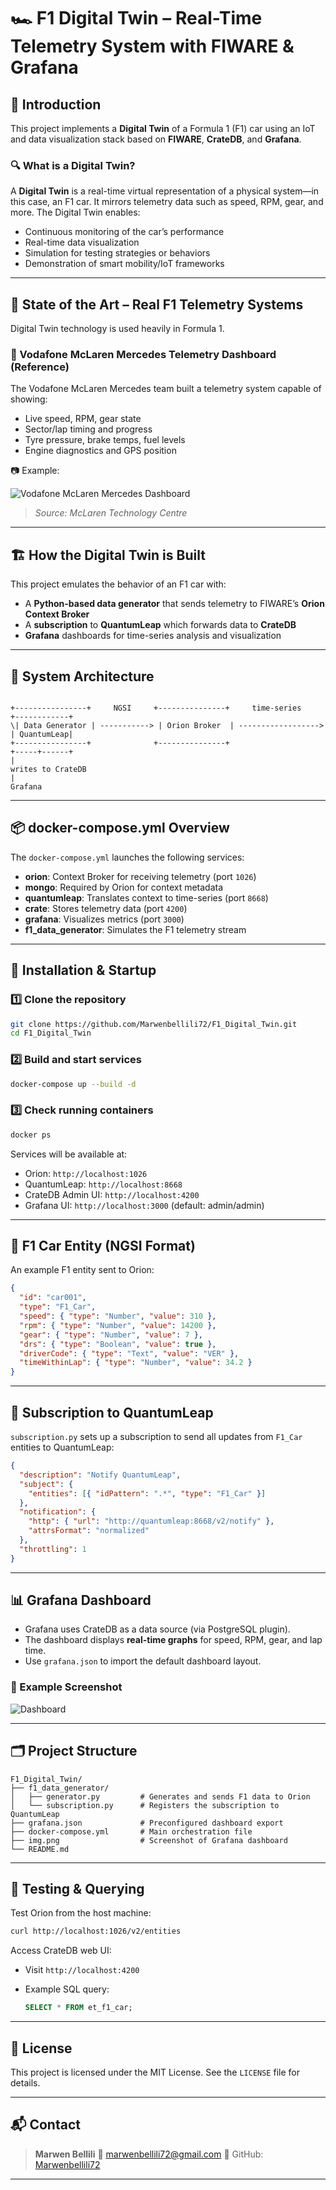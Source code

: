 # 🏎️ F1 Digital Twin – Real-Time Telemetry System with FIWARE & Grafana

## 📘 Introduction

This project implements a **Digital Twin** of a Formula 1 (F1) car using an IoT and data visualization stack based on **FIWARE**, **CrateDB**, and **Grafana**.

### 🔍 What is a Digital Twin?

A **Digital Twin** is a real-time virtual representation of a physical system—in this case, an F1 car. It mirrors telemetry data such as speed, RPM, gear, and more. The Digital Twin enables:

- Continuous monitoring of the car’s performance
- Real-time data visualization
- Simulation for testing strategies or behaviors
- Demonstration of smart mobility/IoT frameworks

---

## 🧠 State of the Art – Real F1 Telemetry Systems

Digital Twin technology is used heavily in Formula 1.

### 🏁 Vodafone McLaren Mercedes Telemetry Dashboard (Reference)

The Vodafone McLaren Mercedes team built a telemetry system capable of showing:

- Live speed, RPM, gear state
- Sector/lap timing and progress
- Tyre pressure, brake temps, fuel levels
- Engine diagnostics and GPS position

📷 Example:

![Vodafone McLaren Mercedes Dashboard](https://i.pinimg.com/originals/76/1c/49/761c49de4a7e57d64d5cbb9b15e9c80f.jpg)

> *Source: McLaren Technology Centre*

---

## 🏗️ How the Digital Twin is Built

This project emulates the behavior of an F1 car with:

- A **Python-based data generator** that sends telemetry to FIWARE’s **Orion Context Broker**
- A **subscription** to **QuantumLeap** which forwards data to **CrateDB**
- **Grafana** dashboards for time-series analysis and visualization

---

## 🧱 System Architecture

```

+----------------+     NGSI     +---------------+     time-series     +------------+
\| Data Generator | -----------> | Orion Broker  | ------------------> | QuantumLeap|
+----------------+              +---------------+                     +-----+------+
|
writes to CrateDB
|
Grafana

````

---

## 📦 docker-compose.yml Overview

The `docker-compose.yml` launches the following services:

- **orion**: Context Broker for receiving telemetry (port `1026`)
- **mongo**: Required by Orion for context metadata
- **quantumleap**: Translates context to time-series (port `8668`)
- **crate**: Stores telemetry data (port `4200`)
- **grafana**: Visualizes metrics (port `3000`)
- **f1_data_generator**: Simulates the F1 telemetry stream

---

## 🔧 Installation & Startup

### 1️⃣ Clone the repository

```bash
git clone https://github.com/Marwenbellili72/F1_Digital_Twin.git
cd F1_Digital_Twin
````

### 2️⃣ Build and start services

```bash
docker-compose up --build -d
```

### 3️⃣ Check running containers

```bash
docker ps
```

Services will be available at:

* Orion: `http://localhost:1026`
* QuantumLeap: `http://localhost:8668`
* CrateDB Admin UI: `http://localhost:4200`
* Grafana UI: `http://localhost:3000` (default: admin/admin)

---

## 🚗 F1 Car Entity (NGSI Format)

An example F1 entity sent to Orion:

```json
{
  "id": "car001",
  "type": "F1_Car",
  "speed": { "type": "Number", "value": 310 },
  "rpm": { "type": "Number", "value": 14200 },
  "gear": { "type": "Number", "value": 7 },
  "drs": { "type": "Boolean", "value": true },
  "driverCode": { "type": "Text", "value": "VER" },
  "timeWithinLap": { "type": "Number", "value": 34.2 }
}
```

---

## 🔁 Subscription to QuantumLeap

`subscription.py` sets up a subscription to send all updates from `F1_Car` entities to QuantumLeap:

```json
{
  "description": "Notify QuantumLeap",
  "subject": {
    "entities": [{ "idPattern": ".*", "type": "F1_Car" }]
  },
  "notification": {
    "http": { "url": "http://quantumleap:8668/v2/notify" },
    "attrsFormat": "normalized"
  },
  "throttling": 1
}
```

---

## 📊 Grafana Dashboard

* Grafana uses CrateDB as a data source (via PostgreSQL plugin).
* The dashboard displays **real-time graphs** for speed, RPM, gear, and lap time.
* Use `grafana.json` to import the default dashboard layout.

### 👀 Example Screenshot

![Dashboard](img.png)

---

## 🗂️ Project Structure

```
F1_Digital_Twin/
├── f1_data_generator/
│   ├── generator.py         # Generates and sends F1 data to Orion
│   └── subscription.py      # Registers the subscription to QuantumLeap
├── grafana.json             # Preconfigured dashboard export
├── docker-compose.yml       # Main orchestration file
├── img.png                  # Screenshot of Grafana dashboard
└── README.md
```

---

## 🧪 Testing & Querying

Test Orion from the host machine:

```bash
curl http://localhost:1026/v2/entities
```

Access CrateDB web UI:

* Visit `http://localhost:4200`
* Example SQL query:

  ```sql
  SELECT * FROM et_f1_car;
  ```

---

## 📄 License

This project is licensed under the MIT License. See the `LICENSE` file for details.

---

## 📬 Contact

> **Marwen Bellili**
> 📧 [marwenbellili72@gmail.com](mailto:marwenbellili72@gmail.com)
> 🐙 GitHub: [Marwenbellili72](https://github.com/Marwenbellili72)

---
